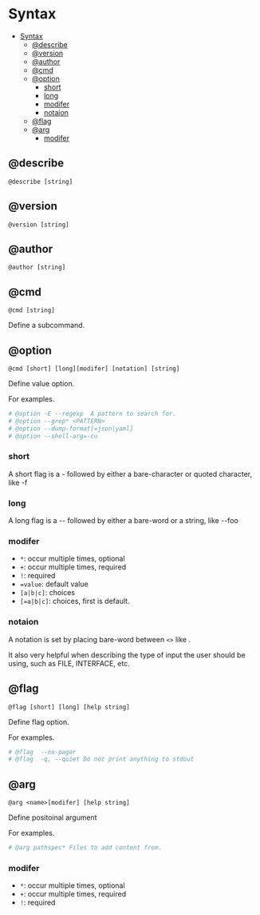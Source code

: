 # Syntax

- [Syntax](#syntax)
  - [@describe](#describe)
  - [@version](#version)
  - [@author](#author)
  - [@cmd](#cmd)
  - [@option](#option)
    - [short](#short)
    - [long](#long)
    - [modifer](#modifer)
    - [notaion](#notaion)
  - [@flag](#flag)
  - [@arg](#arg)
    - [modifer](#modifer-1)

## @describe

```
@describe [string]
```
## @version
```
@version [string]
```

## @author

```
@author [string]
```

## @cmd

```
@cmd [string]
```
Define a subcommand.

## @option
```
@cmd [short] [long][modifer] [notation] [string]
```
Define value option.

For examples.
```sh
# @option -E --regexp  A pattern to search for.
# @option --grep* <PATTERN>
# @option --dump-format[=json|yaml]
# @option --shell-arg=-cu 
```
### short

A short flag is a - followed by either a bare-character or quoted character, like -f

### long

A long flag is a -- followed by either a bare-word or a string, like --foo

### modifer

- `*`: occur multiple times, optional
- `+`: occur multiple times, required
- `!`: required
- `=value`: default value
- `[a|b|c]`: choices
- `[=a|b|c]`: choices, first is default.

### notaion

A notation is set by placing bare-word between `<>` like <FOO>.

It also very helpful when describing the type of input the user should be using, such as FILE, INTERFACE, etc.

## @flag
```
@flag [short] [long] [help string]
```
Define flag option.

For examples.
```sh
# @flag  --no-pager
# @flag  -q, --quiet Do not print anything to stdout
```

## @arg
```
@arg <name>[modifer] [help string]
```
Define positoinal argument

For examples.
```sh
# @arg pathspec* Files to add content from.
```

### modifer

- `*`: occur multiple times, optional
- `+`: occur multiple times, required
- `!`: required